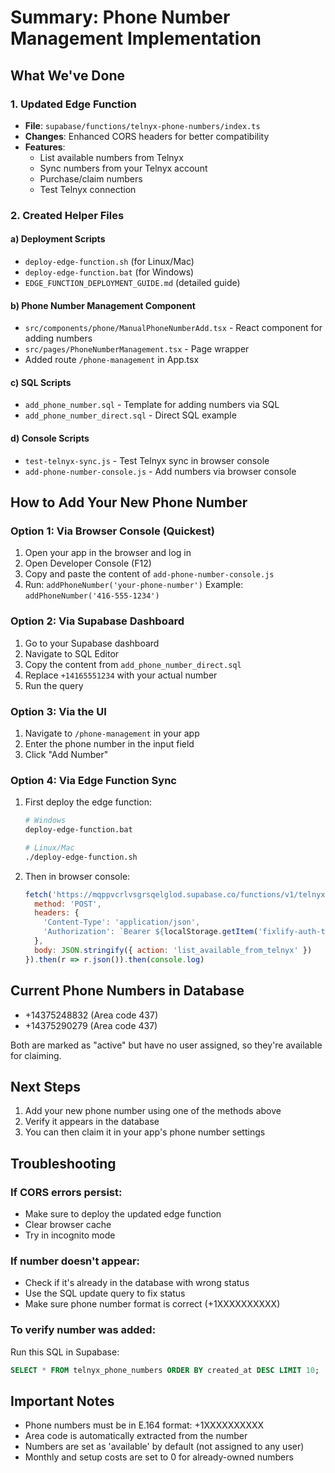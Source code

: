 # Summary: Phone Number Management Implementation

## What We've Done

### 1. Updated Edge Function
- **File**: `supabase/functions/telnyx-phone-numbers/index.ts`
- **Changes**: Enhanced CORS headers for better compatibility
- **Features**: 
  - List available numbers from Telnyx
  - Sync numbers from your Telnyx account
  - Purchase/claim numbers
  - Test Telnyx connection

### 2. Created Helper Files

#### a) Deployment Scripts
- `deploy-edge-function.sh` (for Linux/Mac)
- `deploy-edge-function.bat` (for Windows)
- `EDGE_FUNCTION_DEPLOYMENT_GUIDE.md` (detailed guide)

#### b) Phone Number Management Component
- `src/components/phone/ManualPhoneNumberAdd.tsx` - React component for adding numbers
- `src/pages/PhoneNumberManagement.tsx` - Page wrapper
- Added route `/phone-management` in App.tsx

#### c) SQL Scripts
- `add_phone_number.sql` - Template for adding numbers via SQL
- `add_phone_number_direct.sql` - Direct SQL example

#### d) Console Scripts
- `test-telnyx-sync.js` - Test Telnyx sync in browser console
- `add-phone-number-console.js` - Add numbers via browser console

## How to Add Your New Phone Number

### Option 1: Via Browser Console (Quickest)
1. Open your app in the browser and log in
2. Open Developer Console (F12)
3. Copy and paste the content of `add-phone-number-console.js`
4. Run: `addPhoneNumber('your-phone-number')`
   Example: `addPhoneNumber('416-555-1234')`

### Option 2: Via Supabase Dashboard
1. Go to your Supabase dashboard
2. Navigate to SQL Editor
3. Copy the content from `add_phone_number_direct.sql`
4. Replace `+14165551234` with your actual number
5. Run the query

### Option 3: Via the UI
1. Navigate to `/phone-management` in your app
2. Enter the phone number in the input field
3. Click "Add Number"

### Option 4: Via Edge Function Sync
1. First deploy the edge function:
   ```bash
   # Windows
   deploy-edge-function.bat
   
   # Linux/Mac
   ./deploy-edge-function.sh
   ```

2. Then in browser console:
   ```javascript
   fetch('https://mqppvcrlvsgrsqelglod.supabase.co/functions/v1/telnyx-phone-numbers', {
     method: 'POST',
     headers: {
       'Content-Type': 'application/json',
       'Authorization': `Bearer ${localStorage.getItem('fixlify-auth-token')?.replace(/['"]/g, '')}`,
     },
     body: JSON.stringify({ action: 'list_available_from_telnyx' })
   }).then(r => r.json()).then(console.log)
   ```

## Current Phone Numbers in Database
- +14375248832 (Area code 437)
- +14375290279 (Area code 437)

Both are marked as "active" but have no user assigned, so they're available for claiming.

## Next Steps
1. Add your new phone number using one of the methods above
2. Verify it appears in the database
3. You can then claim it in your app's phone number settings

## Troubleshooting

### If CORS errors persist:
- Make sure to deploy the updated edge function
- Clear browser cache
- Try in incognito mode

### If number doesn't appear:
- Check if it's already in the database with wrong status
- Use the SQL update query to fix status
- Make sure phone number format is correct (+1XXXXXXXXXX)

### To verify number was added:
Run this SQL in Supabase:
```sql
SELECT * FROM telnyx_phone_numbers ORDER BY created_at DESC LIMIT 10;
```

## Important Notes
- Phone numbers must be in E.164 format: +1XXXXXXXXXX
- Area code is automatically extracted from the number
- Numbers are set as 'available' by default (not assigned to any user)
- Monthly and setup costs are set to 0 for already-owned numbers
